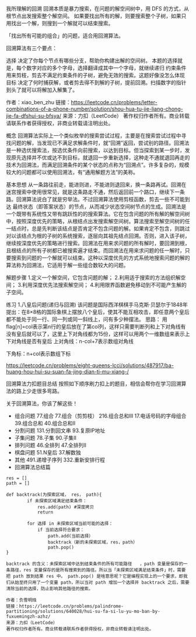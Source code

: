 我所理解的回溯
回溯本质是暴力搜索，在问题的解空间树中，用 DFS 的方式，从根节点出发搜索整个解空间。
如果要找出所有的解，则要搜索整个子树，如果只用找出一个解，则搜到一个解就可以结束搜索。

「找出所有可能的组合」的问题，适合用回溯算法。

回溯算法有三个要点：

选择
决定了你每个节点有哪些分支，帮助你构建出解的空间树。
本题的选择就是，每个数字对应的多个字母，选择翻译成其中一个字母，就继续递归
约束条件
用来剪枝，剪去不满足约束条件的子树，避免无效的搜索。这题好像没怎么体现
目标
决定了何时捕获解，或者剪去得不到解的子树，提前回溯。扫描数字的指针到头了就可以将解加入解集了。

作者：xiao_ben_zhu
链接：https://leetcode.cn/problems/letter-combinations-of-a-phone-number/solution/shou-hua-tu-jie-liang-chong-jie-fa-dfshui-su-bfsya/
来源：力扣（LeetCode）
著作权归作者所有。商业转载请联系作者获得授权，非商业转载请注明出处。





概念
回溯算法实际上一个类似枚举的搜索尝试过程，主要是在搜索尝试过程中寻找问题的解，当发现已不满足求解条件时，就“回溯”返回，尝试别的路径。回溯法是一种选优搜索法，按选优条件向前搜索，以达到目标。但当探索到某一步时，发现原先选择并不优或达不到目标，就退回一步重新选择，这种走不通就退回再走的技术为回溯法，而满足回溯条件的某个状态的点称为“回溯点”。许多复杂的，规模较大的问题都可以使用回溯法，有“通用解题方法”的美称。


基本思想
从一条路往前走，能进则进，不能进则退回来，换一条路再试。回溯在迷宫搜索中使用很常见，就是这条路走不通，然后返回前一个路口，继续下一条路。回溯算法说白了就是穷举法。不过回溯算法使用剪枝函数，剪去一些不可能到达 最终状态（即答案状态）的节点，从而减少状态空间树节点的生成。回溯法是一个既带有系统性又带有跳跃性的的搜索算法。它在包含问题的所有解的解空间树中，按照深度优先的策略，从根结点出发搜索解空间树。算法搜索至解空间树的任一结点时，总是先判断该结点是否肯定不包含问题的解。如果肯定不包含，则跳过对以该结点为根的子树的系统搜索，逐层向其祖先结点回溯。否则，进入该子树，继续按深度优先的策略进行搜索。回溯法在用来求问题的所有解时，要回溯到根，且根结点的所有子树都已被搜索遍才结束。而回溯法在用来求问题的任一解时，只要搜索到问题的一个解就可以结束。这种以深度优先的方式系统地搜索问题的解的算法称为回溯法，它适用于解一些组合数较大的问题。

解题步骤
1.定义一个解空间，它包含问题的解；
2.利用适于搜索的方法组织解空间；
3.利用深度优先法搜索解空间；
4.利用限界函数避免移动到不可能产生解的子空间。

练习
1.八皇后问题(递归与回溯)
该问题是国际西洋棋棋手马克斯·贝瑟尔于1848年提出：在8×8格的国际象棋上摆放八个皇后，使其不能互相攻击，即任意两个皇后都不能处于同一行、同一列或同一斜线上，问有多少种摆法。
思路：
用flag[n]=col表示第n行的皇后放在了第col列，这样只需要判断列和上下对角线有没有皇后就可以了，这里上下对角线都为15份，这样可以用两个一维数组来表示上下对角线是否有皇后
上对角线：n-col+7表示数组对角线


下角标：n+col表示数组下标



https://leetcode.cn/problems/eight-queens-lcci/solutions/487917/ba-huang-hou-hui-su-suan-fa-jing-dian-ti-mu-xiang-/



回溯算法力扣题目总结
按照如下顺序刷力扣上的题目，相信会帮你在学习回溯算法的路上少走很多弯路。

关于回溯算法，你该了解这些！

- 组合问题
  	77.组合
  	77.组合（剪剪枝）
  	216.组合总和III
  	17.电话号码的字母组合
  	39.组合总和
  	40.组合总和II
- 分割问题
  131.分割回文串
  93.复原IP地址
- 子集问题
  78.子集
  90.子集II
- 排列问题
  46.全排列
  47.全排列II
- 棋盘问题
  51.N皇后
  37.解数独
- 其他
  491.递增子序列
  332.重新安排行程
- 回溯算法总结篇





```
res = []
path = []

def backtrack(为探索区域， res， path){
		if 未探索区域满足结束条件：
			res.add(path) #深度拷贝
			return
			
		for 选择 in 未探索区域当前可能的选择：
			if 当前选择符合要求：
				path.add(当前选择）
				backtrack（新的未探索区域，res，path）
				path.pop()		
}

backtrack 的含义：未探索区域中达到结束条件的所有可能路径	，path 变量是保存的一条路径，res 变量保存的是所有搜索到的路径。所以当「未探索区域满足结束条件」时，需要把 path 放到结果 res 中。 path.pop() 是啥意思呢？它是编程实现上的一个要求，即我们从始至终只用了一个变量 path，所以当对 path 增加一个选择并 backtrack 之后，需要清除当前的选择，防止影响其他路径的搜索。

作者：负雪明烛
链接：https://leetcode.cn/problems/palindrome-partitioning/solutions/640028/hui-su-fa-si-lu-yu-mo-ban-by-fuxuemingzh-azhz/
来源：力扣（LeetCode）
著作权归作者所有。商业转载请联系作者获得授权，非商业转载请注明出处。

```

